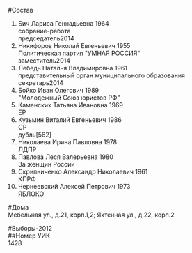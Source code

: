 #Состав  
1. Бич Лариса Геннадьевна 1964  
    собрание-работа  
    председатель2014  
2. Никифоров Николай Евгеньевич 1955  
    Политическая партия "УМНАЯ РОССИЯ"  
    заместитель2014  
3. Лебедь Наталья Владимировна 1961  
    представительный орган муниципального образования  
    секретарь2014  
4. Бойко Иван Олегович 1989  
    "Молодежный Союз юристов РФ"  
5. Каменских Татьяна Ивановна 1969  
    ЕР  
6. Кузьмин Виталий Евгеньевич 1986  
    СР  
    дубль[562]  
7. Николаева Ирина Павловна 1978  
    ЛДПР  
8. Павлова Леся Валерьевна 1980  
    За женщин России  
9. Скрипниченко Александр Николаевич 1961  
    КПРФ  
10. Чернеевский Алексей Петрович 1973  
    ЯБЛОКО  
  
#Дома  
Мебельная ул., д.21, корп.1,2;  Яхтенная ул., д.22, корп.2  
  
#Выборы-2012  
##Номер УИК  
1428  
